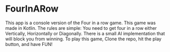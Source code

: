 # FourInARow

This app is a console version of the Four in a row game. This game was made in Kotlin. The rules are simple: You need to get four in a row either Vertically, Horizontally or Diagonally.
There is a small AI implementation that will block you from winning. To play this game, Clone the repo, hit the play button, and have FUN!
